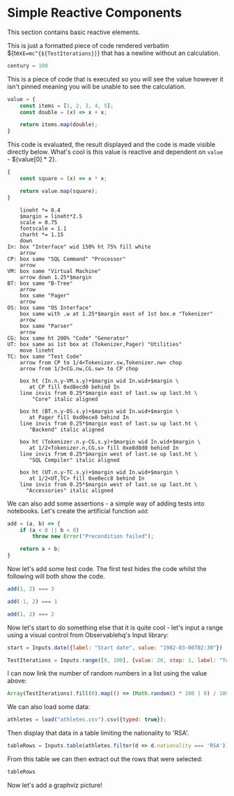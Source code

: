 # Simple Reactive Components

This section contains basic reactive elements.

This is just a formatted piece of code rendered verbatim ${tex`E=mc^{${TestIterations}}`} that has a newline without an calculation.

``` js
century = 100
```

This is a piece of code that is executed so you will see the value however it isn't pinned meaning you will be unable to see the calculation.

``` js x | pin
value = {
    const items = [1, 2, 3, 4, 5];
    const double = (x) => x + x;

    return items.map(double);
}
```

This code is evaluated, the result displayed and the code is made visible directly below.  What's cool is this value is reactive and dependent on `value` - ${value[0] 
*
2}.

``` js x | pin
{
    const square = (x) => x * x;

    return value.map(square);
}
```

``` pikchr x
    lineht *= 0.4
    $margin = lineht*2.5
    scale = 0.75
    fontscale = 1.1
    charht *= 1.15
    down
In: box "Interface" wid 150% ht 75% fill white
    arrow
CP: box same "SQL Command" "Processor"
    arrow
VM: box same "Virtual Machine"
    arrow down 1.25*$margin
BT: box same "B-Tree"
    arrow
    box same "Pager"
    arrow
OS: box same "OS Interface"
    box same with .w at 1.25*$margin east of 1st box.e "Tokenizer"
    arrow
    box same "Parser"
    arrow
CG: box same ht 200% "Code" "Generator"
UT: box same as 1st box at (Tokenizer,Pager) "Utilities"
    move lineht
TC: box same "Test Code"
    arrow from CP to 1/4<Tokenizer.sw,Tokenizer.nw> chop
    arrow from 1/3<CG.nw,CG.sw> to CP chop

    box ht (In.n.y-VM.s.y)+$margin wid In.wid+$margin \
       at CP fill 0xd8ecd0 behind In
    line invis from 0.25*$margin east of last.sw up last.ht \
        "Core" italic aligned

    box ht (BT.n.y-OS.s.y)+$margin wid In.wid+$margin \
       at Pager fill 0xd0ece8 behind In
    line invis from 0.25*$margin east of last.sw up last.ht \
       "Backend" italic aligned

    box ht (Tokenizer.n.y-CG.s.y)+$margin wid In.wid+$margin \
       at 1/2<Tokenizer.n,CG.s> fill 0xe8d8d0 behind In
    line invis from 0.25*$margin west of last.se up last.ht \
       "SQL Compiler" italic aligned

    box ht (UT.n.y-TC.s.y)+$margin wid In.wid+$margin \
       at 1/2<UT,TC> fill 0xe0ecc8 behind In
    line invis from 0.25*$margin west of last.se up last.ht \
      "Accessories" italic aligned
```

We can also add some assertions - a simple way of adding tests into notebooks.  Let's create the artificial function `add`:

``` js x | pin
add = (a, b) => {
    if (a < 0 || b < 0)
        throw new Error("Precondition failed");

    return a + b;
}
```

Now let's add some test code.  The first test hides the code whilst the following will both show the code.

``` js x assert Given positive values then we get the sum of both values back
add(1, 2) === 3
```

``` js x assert Given a negative argument then all hell breaks loose
add(-1, 2) === 1
```

``` js x assert Given a silly mistake this test will fail
add(1, 2) === 2
```

Now let's start to do something else that it is quite cool - let's input a range using a visual control from Observablehq's Input library:

``` js x view
start = Inputs.date({label: "Start date", value: "1982-03-06T02:30"})
```

``` js x view
TestIterations = Inputs.range([0, 100], {value: 20, step: 1, label: "Test Iterations"})
```

I can now link the number of random numbers in a list using the value above:

``` js x
Array(TestIterations).fill(0).map(() => (Math.random() * 100 | 0) / 100)
```

We can also load some data:

``` js x | pin
athletes = load("athletes.csv").csv({typed: true});
```

Then display that data in a table limiting the nationality to 'RSA'.

``` js x view | pin
tableRows = Inputs.table(athletes.filter(d => d.nationality === 'RSA'))
```

From this table we can then extract out the rows that were selected:

``` js x | pin
tableRows
```

Now let's add a graphviz picture!
